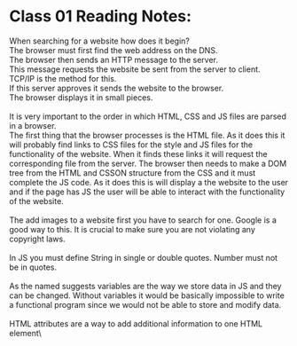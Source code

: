 # Class 01 Reading Notes:
When searching for a website how does it begin?\
The browser must first find the web address on the DNS.\
The browser then sends an HTTP message to the server.\
This message requests the website be sent from the server to client.\
TCP/IP is the method for this.\
If this server approves it sends the website to the browser.\
The browser displays it in small pieces.\
\
It is very important to the order in which HTML, CSS and JS files are parsed in a browser.\
The first thing that the browser processes is the HTML file. As it does this it will probably find links to CSS files for the style and JS files for the functionality of the website. When it finds these links it will request the corresponding file from the server. The browser then needs to make a DOM tree from the HTML and CSSON structure from the CSS and it must complete the JS code. As it does this is will display a the website to the user and if the page has JS the user will be able to interact with the functionality of the website.\
\
The add images to a website first you have to search for one. Google is a good way to this. It is crucial to make sure you are not violating any copyright laws.\
\
In JS you must define String in single or double quotes. Number must not be in quotes.\
\
As the named suggests variables are the way we store data in JS and they can be changed. Without variables it would be basically impossible to write a functional program since we would not be able to store and modify data.\
\
HTML attributes are a way to add additional information to one HTML element\